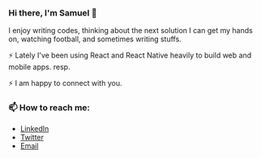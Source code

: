 ### Hi there, I'm Samuel 👋

I enjoy writing codes, thinking about the next solution I can get my hands on, watching football, and sometimes writing stuffs.  

⚡ Lately I've been using React and React Native heavily to build web and mobile apps. resp. 

⚡ I am happy to connect with you. 
  
### 📫 How to reach me:
-  [LinkedIn](https://www.linkedin.com/in/samuel-ibrahim-84154818b/)
-  [Twitter](https://www.twitter.com/Oluwanbowa)
-  [Email](samuelibrahim3029@gmail.com)




